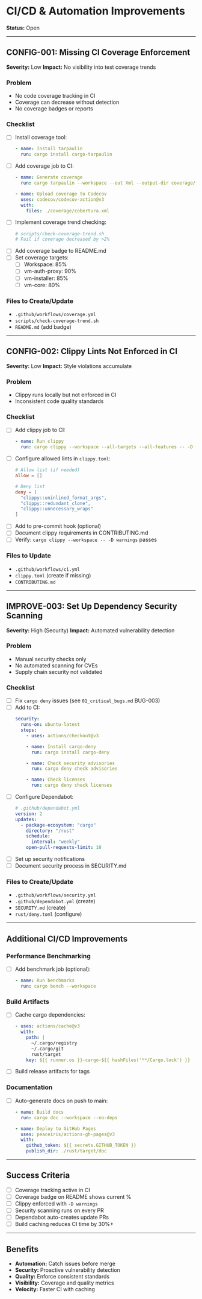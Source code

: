 # CI/CD & Automation Improvements

**Status:** Open

---

## CONFIG-001: Missing CI Coverage Enforcement

**Severity:** Low
**Impact:** No visibility into test coverage trends

### Problem
- No code coverage tracking in CI
- Coverage can decrease without detection
- No coverage badges or reports

### Checklist
- [ ] Install coverage tool:
  ```yaml
  - name: Install tarpaulin
    run: cargo install cargo-tarpaulin
  ```
- [ ] Add coverage job to CI:
  ```yaml
  - name: Generate coverage
    run: cargo tarpaulin --workspace --out Xml --output-dir coverage/

  - name: Upload coverage to Codecov
    uses: codecov/codecov-action@v3
    with:
      files: ./coverage/cobertura.xml
  ```
- [ ] Implement coverage trend checking:
  ```bash
  # scripts/check-coverage-trend.sh
  # Fail if coverage decreased by >2%
  ```
- [ ] Add coverage badge to README.md
- [ ] Set coverage targets:
  - [ ] Workspace: 85%
  - [ ] vm-auth-proxy: 90%
  - [ ] vm-installer: 85%
  - [ ] vm-core: 80%

### Files to Create/Update
- `.github/workflows/coverage.yml`
- `scripts/check-coverage-trend.sh`
- `README.md` (add badge)

---

## CONFIG-002: Clippy Lints Not Enforced in CI

**Severity:** Low
**Impact:** Style violations accumulate

### Problem
- Clippy runs locally but not enforced in CI
- Inconsistent code quality standards

### Checklist
- [ ] Add clippy job to CI:
  ```yaml
  - name: Run clippy
    run: cargo clippy --workspace --all-targets --all-features -- -D warnings
  ```
- [ ] Configure allowed lints in `clippy.toml`:
  ```toml
  # Allow list (if needed)
  allow = []

  # Deny list
  deny = [
    "clippy::uninlined_format_args",
    "clippy::redundant_clone",
    "clippy::unnecessary_wraps"
  ]
  ```
- [ ] Add to pre-commit hook (optional)
- [ ] Document clippy requirements in CONTRIBUTING.md
- [ ] Verify: `cargo clippy --workspace -- -D warnings` passes

### Files to Update
- `.github/workflows/ci.yml`
- `clippy.toml` (create if missing)
- `CONTRIBUTING.md`

---

## IMPROVE-003: Set Up Dependency Security Scanning

**Severity:** High (Security)
**Impact:** Automated vulnerability detection

### Problem
- Manual security checks only
- No automated scanning for CVEs
- Supply chain security not validated

### Checklist
- [ ] Fix `cargo deny` issues (see `01_critical_bugs.md` BUG-003)
- [ ] Add to CI:
  ```yaml
  security:
    runs-on: ubuntu-latest
    steps:
      - uses: actions/checkout@v3

      - name: Install cargo-deny
        run: cargo install cargo-deny

      - name: Check security advisories
        run: cargo deny check advisories

      - name: Check licenses
        run: cargo deny check licenses
  ```
- [ ] Configure Dependabot:
  ```yaml
  # .github/dependabot.yml
  version: 2
  updates:
    - package-ecosystem: "cargo"
      directory: "/rust"
      schedule:
        interval: "weekly"
      open-pull-requests-limit: 10
  ```
- [ ] Set up security notifications
- [ ] Document security process in SECURITY.md

### Files to Create/Update
- `.github/workflows/security.yml`
- `.github/dependabot.yml` (create)
- `SECURITY.md` (create)
- `rust/deny.toml` (configure)

---

## Additional CI/CD Improvements

### Performance Benchmarking
- [ ] Add benchmark job (optional):
  ```yaml
  - name: Run benchmarks
    run: cargo bench --workspace
  ```

### Build Artifacts
- [ ] Cache cargo dependencies:
  ```yaml
  - uses: actions/cache@v3
    with:
      path: |
        ~/.cargo/registry
        ~/.cargo/git
        rust/target
      key: ${{ runner.os }}-cargo-${{ hashFiles('**/Cargo.lock') }}
  ```
- [ ] Build release artifacts for tags

### Documentation
- [ ] Auto-generate docs on push to main:
  ```yaml
  - name: Build docs
    run: cargo doc --workspace --no-deps

  - name: Deploy to GitHub Pages
    uses: peaceiris/actions-gh-pages@v3
    with:
      github_token: ${{ secrets.GITHUB_TOKEN }}
      publish_dir: ./rust/target/doc
  ```

---

## Success Criteria

- [ ] Coverage tracking active in CI
- [ ] Coverage badge on README shows current %
- [ ] Clippy enforced with `-D warnings`
- [ ] Security scanning runs on every PR
- [ ] Dependabot auto-creates update PRs
- [ ] Build caching reduces CI time by 30%+

---

## Benefits

- **Automation:** Catch issues before merge
- **Security:** Proactive vulnerability detection
- **Quality:** Enforce consistent standards
- **Visibility:** Coverage and quality metrics
- **Velocity:** Faster CI with caching
